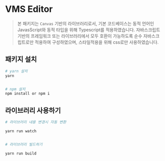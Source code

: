 # VMS Editor

> 본 패키지는 `Canvas` 기반의 라이브러리로서, 기본 코드베이스는 동적 언어인 JavasScript와 동적 타입을 위해 Typescript를 적용하였습니다. 자바스크립트 기반의 프레임워크 또는 라이브러리에서 모두 호환이 가능하도록 순수 자바스크립트로만 적용하여 구성하였으며, 스타일적용을 위해 css로만 사용하였습니다.

## 패키지 설치

```bash
# yarn 설치
yarn


# npm 설치
npm install or npm i

```

## 라이브러리 사용하기

```bash
# 라이브러리 내용 변경시 자동 변환

yarn run watch


# 라이브러리 빌드하기

yarn run build

```
